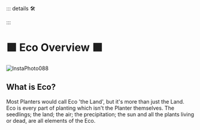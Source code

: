 ::: details 🛠



:::

# 🟩  <eco>Eco Overview</eco> 🟩

![InstaPhoto088](/InstaPhoto088.jpg)

## What is Eco?

Most Planters would call Eco 'the Land', but it's more than just the Land. Eco is every part of planting which isn't the Planter themselves. The seedlings; the land; the air; the precipitation; the sun and all the plants living or dead, are all elements of the Eco.




<!-- 
- Obstacle
- Residual
- Trench
- Mound
- PreppedLand
- RawLand
- SlopedLand
- SteepSlopedLand
- WetLand
- DryLand
- SlashyLand
- FastLand
- SlowLand
- BurntLand
- BurntStump -->




